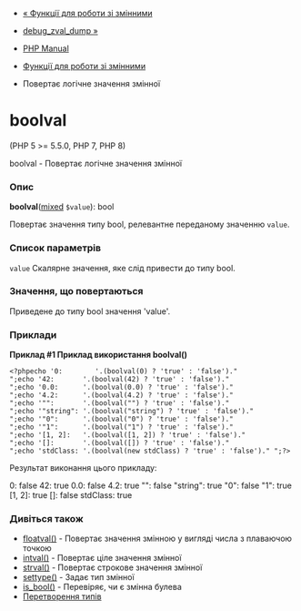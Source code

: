 - [« Функції для роботи зі змінними](ref.var.md)
- [debug_zval_dump »](function.debug-zval-dump.md)

- [PHP Manual](index.md)
- [Функції для роботи зі змінними](ref.var.md)
- Повертає логічне значення змінної

# boolval

(PHP 5 \>= 5.5.0, PHP 7, PHP 8)

boolval - Повертає логічне значення змінної

### Опис

**boolval**([mixed](language.types.declarations.md#language.types.declarations.mixed)
`$value`): bool

Повертає значення типу bool, релевантне переданому значенню `value`.

### Список параметрів

`value`
Скалярне значення, яке слід привести до типу bool.

### Значення, що повертаються

Приведене до типу bool значення 'value'.

### Приклади

**Приклад #1 Приклад використання **boolval()****

` <?phpecho '0:        '.(boolval(0) ? 'true' : 'false')."
";echo '42:       '.(boolval(42) ? 'true' : 'false')."
";echo '0.0:      '.(boolval(0.0) ? 'true' : 'false')."
";echo '4.2:      '.(boolval(4.2) ? 'true' : 'false')."
";echo '"":       '.(boolval("") ? 'true' : 'false')."
";echo '"string": '.(boolval("string") ? 'true' : 'false')."
";echo '"0":      '.(boolval("0") ? 'true' : 'false')."
";echo '"1":      '.(boolval("1") ? 'true' : 'false')."
";echo '[1, 2]:   '.(boolval([1, 2]) ? 'true' : 'false')."
";echo '[]:       '.(boolval([]) ? 'true' : 'false')."
";echo 'stdClass: '.(boolval(new stdClass) ? 'true' : 'false')."
";?> `

Результат виконання цього прикладу:

0: false
42: true
0.0: false
4.2: true
"": false
"string": true
"0": false
"1": true
[1, 2]: true
[]: false
stdClass: true

### Дивіться також

- [floatval()](function.floatval.md) - Повертає значення
змінною у вигляді числа з плаваючою точкою
- [intval()](function.intval.md) - Повертає ціле значення
змінної
- [strval()](function.strval.md) - Повертає строкове значення
змінної
- [settype()](function.settype.md) - Задає тип змінної
- [is_bool()](function.is-bool.md) - Перевіряє, чи є
змінна булева
- [Перетворення типів](language.types.type-juggling.md)
